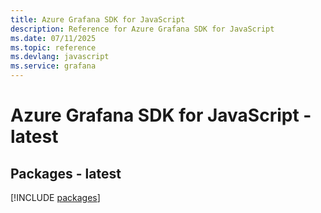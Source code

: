 ```yaml
---
title: Azure Grafana SDK for JavaScript
description: Reference for Azure Grafana SDK for JavaScript
ms.date: 07/11/2025
ms.topic: reference
ms.devlang: javascript
ms.service: grafana
---
```

# Azure Grafana SDK for JavaScript - latest
## Packages - latest
[!INCLUDE [packages](grafana-index.md)]